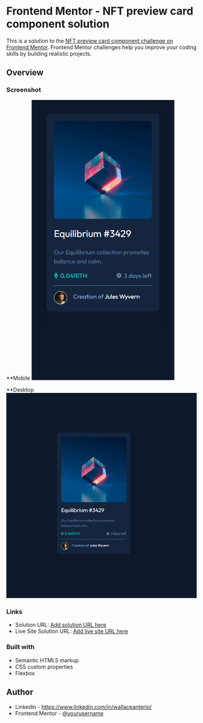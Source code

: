 # Frontend Mentor - NFT preview card component solution

This is a solution to the [NFT preview card component challenge on Frontend Mentor](https://www.frontendmentor.io/challenges/nft-preview-card-component-SbdUL_w0U). Frontend Mentor challenges help you improve your coding skills by building realistic projects. 
## Overview

### Screenshot

**Mobile
![](./images/mobile-solution.png)

**Desktop
![](./images/solution-desktop.png)

### Links

- Solution URL: [Add solution URL here](https://your-solution-url.com)
- Live Site Solution URL: [Add live site URL here](https://your-live-site-url.com)
### Built with

- Semantic HTML5 markup
- CSS custom properties
- Flexbox
## Author

- Linkedin - https://www.linkedin.com/in/wallaceanterio/
- Frontend Mentor - [@yourusername](https://www.frontendmentor.io/profile/yourusername)
